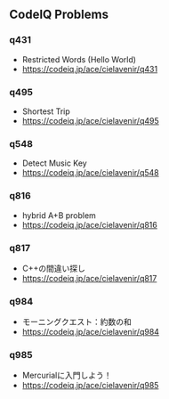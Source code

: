 ## CodeIQ Problems

### q431
- Restricted Words (Hello World)
- <https://codeiq.jp/ace/cielavenir/q431>

### q495
- Shortest Trip
- <https://codeiq.jp/ace/cielavenir/q495>

### q548
- Detect Music Key
- <https://codeiq.jp/ace/cielavenir/q548>

### q816
- hybrid A+B problem
- <https://codeiq.jp/ace/cielavenir/q816>

### q817
- C++の間違い探し
- <https://codeiq.jp/ace/cielavenir/q817>

### q984
- モーニングクエスト：約数の和
- <https://codeiq.jp/ace/cielavenir/q984>

### q985
- Mercurialに入門しよう！
- <https://codeiq.jp/ace/cielavenir/q985>
